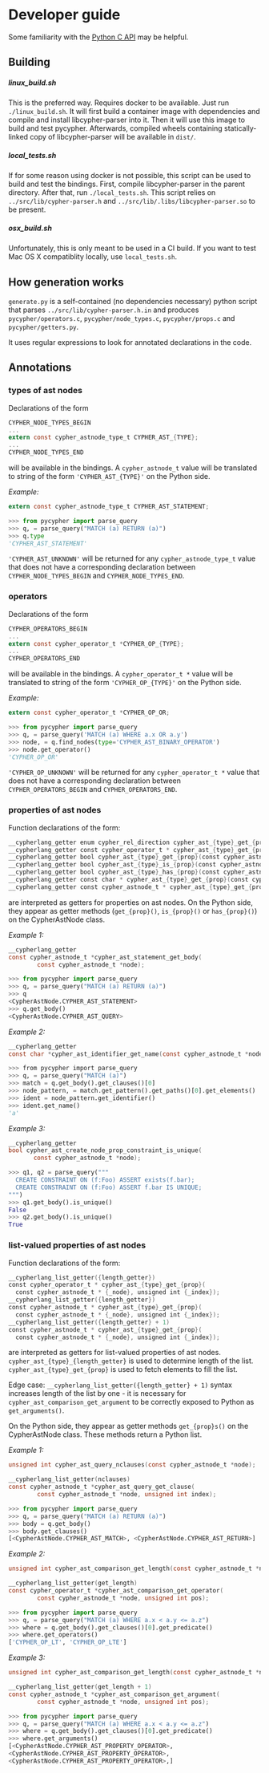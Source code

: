 # Developer guide
Some familiarity with the
[Python C API](https://docs.python.org/2/c-api/index.html) may be helpful.

## Building

##### linux_build.sh
This is the preferred way. Requires docker to be available. Just run
`./linux_build.sh`. It will first build a container image with dependencies
and compile and install libcypher-parser into it. Then it will use this
image to build and test pycypher. Afterwards, compiled wheels containing
statically-linked copy of libcypher-parser will be available in `dist/`.

##### local_tests.sh
If for some reason using docker is not possible, this script can be used to build
and test the bindings. First, compile libcypher-parser in the parent directory.
After that, run `./local_tests.sh`. This script relies on
`../src/lib/cypher-parser.h` and `../src/lib/.libs/libcypher-parser.so`
to be present.

##### osx_build.sh
Unfortunately, this is only meant to be used in a CI build. If you want to test
Mac OS X compatiblity locally, use `local_tests.sh`.

## How generation works
`generate.py` is a self-contained (no dependencies necessary) python script that
parses `../src/lib/cypher-parser.h.in` and produces `pycypher/operators.c`,
`pycypher/node_types.c`, `pycypher/props.c` and `pycypher/getters.py`.

It uses regular expressions to look for annotated declarations in the code.

## Annotations

### types of ast nodes
Declarations of the form
```c
CYPHER_NODE_TYPES_BEGIN
...
extern const cypher_astnode_type_t CYPHER_AST_{TYPE};
...
CYPHER_NODE_TYPES_END
```
will be available in the bindings. A `cypher_astnode_t` value will be
translated to string of the form `'CYPHER_AST_{TYPE}'` on the Python side.

*Example:*
```c
extern const cypher_astnode_type_t CYPHER_AST_STATEMENT;
```
```Python
>>> from pycypher import parse_query
>>> q, = parse_query("MATCH (a) RETURN (a)")
>>> q.type
'CYPHER_AST_STATEMENT'
```
`'CYPHER_AST_UNKNOWN'` will be returned for any `cypher_astnode_type_t` value
that does not have a corresponding declaration between `CYPHER_NODE_TYPES_BEGIN`
and `CYPHER_NODE_TYPES_END`.

### operators
Declarations of the form
```c
CYPHER_OPERATORS_BEGIN
...
extern const cypher_operator_t *CYPHER_OP_{TYPE};
...
CYPHER_OPERATORS_END
```
will be available in the bindings. A `cypher_operator_t *` value will be
translated to string of the form `'CYPHER_OP_{TYPE}'` on the Python side.

*Example:*
```c
extern const cypher_operator_t *CYPHER_OP_OR;
```
```Python
>>> from pycypher import parse_query
>>> q, = parse_query('MATCH (a) WHERE a.x OR a.y')
>>> node, = q.find_nodes(type='CYPHER_AST_BINARY_OPERATOR')
>>> node.get_operator()
'CYPHER_OP_OR'
```
`'CYPHER_OP_UNKNOWN'` will be returned for any `cypher_operator_t *` value
that does not have a corresponding declaration between `CYPHER_OPERATORS_BEGIN`
and `CYPHER_OPERATORS_END`.

### properties of ast nodes
Function declarations of the form:
```c
__cypherlang_getter enum cypher_rel_direction cypher_ast_{type}_get_{prop}(const cypher_astnode_t * {_node});
__cypherlang_getter const cypher_operator_t * cypher_ast_{type}_get_{prop}(const cypher_astnode_t * {_node});
__cypherlang_getter bool cypher_ast_{type}_get_{prop}(const cypher_astnode_t * {_node});
__cypherlang_getter bool cypher_ast_{type}_is_{prop}(const cypher_astnode_t * {_node});
__cypherlang_getter bool cypher_ast_{type}_has_{prop}(const cypher_astnode_t * {_node});
__cypherlang_getter const char * cypher_ast_{type}_get_{prop}(const cypher_astnode_t * {_node});
__cypherlang_getter const cypher_astnode_t * cypher_ast_{type}_get_{prop}(const cypher_astnode_t * {_node});
```

are interpreted as getters for properties on ast nodes. On the Python side,
they appear as getter methods (`get_{prop}()`, `is_{prop}()` or `has_{prop}()`) on
the CypherAstNode class.

*Example 1:*
```c
__cypherlang_getter
const cypher_astnode_t *cypher_ast_statement_get_body(
        const cypher_astnode_t *node);
```
```python
>>> from pycypher import parse_query
>>> q, = parse_query("MATCH (a) RETURN (a)")
>>> q
<CypherAstNode.CYPHER_AST_STATEMENT>
>>> q.get_body()
<CypherAstNode.CYPHER_AST_QUERY>
```

*Example 2:*
```c
__cypherlang_getter
const char *cypher_ast_identifier_get_name(const cypher_astnode_t *node);
```
```python
>>> from pycypher import parse_query
>>> q, = parse_query("MATCH (a)")
>>> match = q.get_body().get_clauses()[0]
>>> node_pattern, = match.get_pattern().get_paths()[0].get_elements()
>>> ident = node_pattern.get_identifier()
>>> ident.get_name()
'a'
```

*Example 3:*
```c
__cypherlang_getter
bool cypher_ast_create_node_prop_constraint_is_unique(
       const cypher_astnode_t *node);
```
```python
>>> q1, q2 = parse_query("""
  CREATE CONSTRAINT ON (f:Foo) ASSERT exists(f.bar);
  CREATE CONSTRAINT ON (f:Foo) ASSERT f.bar IS UNIQUE;
""")
>>> q1.get_body().is_unique()
False
>>> q2.get_body().is_unique()
True
```

### list-valued properties of ast nodes
Function declarations of the form:
```c
__cypherlang_list_getter({length_getter})
const cypher_operator_t * cypher_ast_{type}_get_{prop}(
  const cypher_astnode_t * {_node}, unsigned int {_index});
__cypherlang_list_getter({length_getter})
const cypher_astnode_t * cypher_ast_{type}_get_{prop}(
  const cypher_astnode_t * {_node}, unsigned int {_index});
__cypherlang_list_getter({length_getter} + 1)
const cypher_astnode_t * cypher_ast_{type}_get_{prop}(
  const cypher_astnode_t * {_node}, unsigned int {_index});
```

are interpreted as getters for list-valued properties of ast nodes.
`cypher_ast_{type}_{length_getter}` is used to determine length of
the list. `cypher_ast_{type}_get_{prop}` is used to fetch elements to fill the
list.

Edge case: `__cypherlang_list_getter({length_getter} + 1)` syntax
increases length of the list by one - it is necessary for
`cypher_ast_comparison_get_argument` to be correctly exposed to Python
as `get_arguments()`.

On the Python side, they appear as getter methods `get_{prop}s()`
on the CypherAstNode class.  These methods return a Python
list.

*Example 1:*
```c
unsigned int cypher_ast_query_nclauses(const cypher_astnode_t *node);

__cypherlang_list_getter(nclauses)
const cypher_astnode_t *cypher_ast_query_get_clause(
        const cypher_astnode_t *node, unsigned int index);
```
```python
>>> from pycypher import parse_query
>>> q, = parse_query("MATCH (a) RETURN (a)")
>>> body = q.get_body()
>>> body.get_clauses()
[<CypherAstNode.CYPHER_AST_MATCH>, <CypherAstNode.CYPHER_AST_RETURN>]
```

*Example 2:*
```c
unsigned int cypher_ast_comparison_get_length(const cypher_astnode_t *node);

__cypherlang_list_getter(get_length)
const cypher_operator_t *cypher_ast_comparison_get_operator(
        const cypher_astnode_t *node, unsigned int pos);
```
```python
>>> from pycypher import parse_query
>>> q, = parse_query("MATCH (a) WHERE a.x < a.y <= a.z")
>>> where = q.get_body().get_clauses()[0].get_predicate()
>>> where.get_operators()
['CYPHER_OP_LT', 'CYPHER_OP_LTE']
```

*Example 3:*
```c
unsigned int cypher_ast_comparison_get_length(const cypher_astnode_t *node);

__cypherlang_list_getter(get_length + 1)
const cypher_astnode_t *cypher_ast_comparison_get_argument(
        const cypher_astnode_t *node, unsigned int pos);
```
```python
>>> from pycypher import parse_query
>>> q, = parse_query("MATCH (a) WHERE a.x < a.y <= a.z")
>>> where = q.get_body().get_clauses()[0].get_predicate()
>>> where.get_arguments()
[<CypherAstNode.CYPHER_AST_PROPERTY_OPERATOR>,
<CypherAstNode.CYPHER_AST_PROPERTY_OPERATOR>,
<CypherAstNode.CYPHER_AST_PROPERTY_OPERATOR>,]
```
